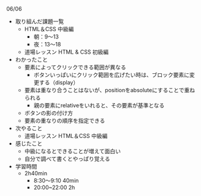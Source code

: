 06/06

* 取り組んだ課題一覧
	* HTML＆CSS 中級編
		* 朝：9〜13
		* 夜：13〜18
	* 道場レッスン HTML & CSS 初級編
* わかったこと
	* 要素によってクリックできる範囲が異なる
		* ボタンいっぱいにクリック範囲を広げたい時は、ブロック要素に変更する（display）
	* 要素は重なり合うことはないが、positionをabsoluteにすることで重ねられる
		* 親の要素にrelativeをいれると、その要素が基準となる
	* ボタンの影の付け方
	* 要素の重なりの順序を指定できる
* 次やること
	* 道場レッスン HTML＆CSS 中級編
* 感じたこと
	* 中級になるとできることが増えて面白い
	* 自分で調べて書くとやっぱり覚える
* 学習時間
	* 2h40min
		* 8:30〜9:10 40min
		* 20:00~22:00 2h